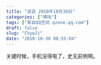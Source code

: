 ```yaml
---
title: "说说 2010年10月30日"
categories: ["嘀咕"]
tags: ["来自QQ空间 qzone.qq.com"]
draft: false
slug: "ChywJi"
date: "2010-10-30 08:55:04"
---
```


关键时候，手机没得电了，史无前例啊。
